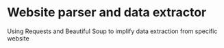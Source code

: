 # Website parser and data extractor
Using Requests and Beautiful Soup to implify data extraction from specific website